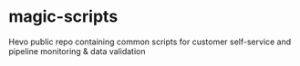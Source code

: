 # magic-scripts
Hevo public repo containing common scripts for customer self-service and pipeline monitoring &amp; data validation
